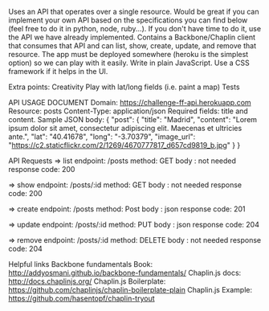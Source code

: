 Uses an API that operates over a single resource. Would be great if you can implement your own API based on the specifications you can find below (feel free to do it in python, node, ruby...). If you don't have time to do it, use the API we have already implemented.
Contains a Backbone/Chaplin client that consumes that API and can list, show, create, update, and remove that resource.
The app must be deployed somewhere (heroku is the simplest option) so we can play with it easily.
Write in plain JavaScript.
Use a CSS framework if it helps in the UI.

Extra points:
Creativity
Play with lat/long fields (i.e. paint a map)
Tests

API USAGE DOCUMENT
Domain: https://challenge-ff-api.herokuapp.com
Resource: posts
Content-Type: application/json
Required fields: title and content.
Sample JSON body:
{
  "post": {
    "title": "Madrid",
    "content": "Lorem ipsum dolor sit amet, consectetur adipiscing elit. Maecenas et ultricies ante.",
    "lat": "40.41678",
    "long": "-3.70379",
    "image_url": "https://c2.staticflickr.com/2/1269/4670777817_d657cd9819_b.jpg"
  }
}

API Requests
=> list
   endpoint: /posts
   method: GET
   body : not needed
   response code: 200

=> show
  endpoint: /posts/:id
  method: GET
  body : not needed
  response code: 200

=> create
   endpoint: /posts
   method: Post
   body : json
   response code: 201

=> update
  endpoint: /posts/:id
  method: PUT
  body : json
  response code: 204

=> remove
  endpoint: /posts/:id
  method: DELETE
  body : not needed
  response code: 204

Helpful links
Backbone fundamentals Book: http://addyosmani.github.io/backbone-fundamentals/
Chaplin.js docs: http://docs.chaplinjs.org/
Chaplin.js Boilerplate: https://github.com/chaplinjs/chaplin-boilerplate-plain
Chaplin.js Example: https://github.com/hasentopf/chaplin-tryout
